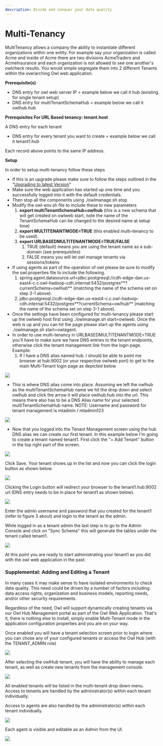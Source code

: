 ```yaml
---
description: Divide and conquer your data quality
---
```


# Multi-Tenancy

MultiTenancy allows a company the ability to instantiate different organizations within one entity.  For example say your organization is called Acme and inside of Acme there are two divisions AcmeTraders and AcmeInsurance and each organization is not allowed to see one another's owlcheck results.  You would simple segregate them into 2 different Tenants within the overarching Owl web application.

**Prerequisite(s)**

* DNS entry for owl web server IP = example below we call it hub (existing for single tenant setup)
* DNS entry for multiTenantSchemaHub = example below we call it owlhub.hub&#x20;

**Prerequisites For URL Based tenancy: tenant.host**

A DNS entry for each tenant

* DNS entry for every tenant you want to create = example below we call it tenant1.hub

Each record above points to the same IP address.

**Setup**

In order to setup multi-tenancy follow these steps

* If this is an upgrade please make sure to follow the steps outlined in the "[Upgrading to latest Version](broken-reference)"
* Make sure the web application has started up one time and you successfully logged into it with the default credentials.
* Then stop all the components using ./owlmanage.sh stop
* Modify the owl-env.sh file to include these to new parameters
  1. **export multiTenantSchemaHub=owlhub** (this is a new schema that will get created on owlweb start, note the name of the TenantSchemaHub can be changed to the desired name at setup time)
  2. **export MULTITENANTMODE=TRUE** (this enabled multi-tenancy to be used).
  3. **export URLBASEDMULTITENANTMODE=TRUE/FALSE**
     1. TRUE (default) means you are using the tenant name as a sub-domain (see prerequisites)&#x20;
     2. FALSE means you will let owl manage tenants via sessions/tokens
* If using agents as part of the operation of owl please be sure to modify the owl.properties file to include the following.
  1. spring.agent.datasource.url=jdbc:postgresql://cdh-edge-dan.us-east4-c.c.owl-hadoop-cdh.internal:5432/postgres**?currentSchema=owlhub** (matching the name of the schema set on step 3-1 above).
  2. jdbc:postgresql://cdh-edge-dan.us-east4-c.c.owl-hadoop-cdh.internal:5432/postgres**?currentSchema=owlhub** (matching the name of the schema set on step 3-1 above).
* Once the settings have been configured for multi-tenancy please start up the owlweb host first using ./owlmanage.sh start=owlweb.  Once the web is up and you can hit the page please start up the agents using ./owlmanage.sh start=owlagent.
* In order to use multi-tenancy in URLBASEDMULTITENANTMODE=TRUE you'll have to make sure we have DNS entries to the tenant endpoints, otherwise click the tenant management link from the login page.  Example:&#x20;
  1. If I have a DNS alias named hub.  I should be able to point me browser at hub:9002 (or your respective owlweb port) to get to the main Multi-Tenant login page as depicted below

![](<../../.gitbook/assets/image (79) (2).png>)

* This is where DNS alias come into place.  Assuming we left the owlhub as the multiTenantSchemaHub name we hit the drop down and select owlhub and click the arrow it will place owlhub.hub into the url.  This means there also has to be a DNS Alias name for your selected multiTenantSchemaHub name.   NOTE: Username and password for tenant management is mtadmin / mtadmin123

![](<../../.gitbook/assets/image (83).png>)

* Now that you logged into the Tenant Management screen using the hub DNS alias we can create our first tenant.  In this example below I'm going to create a tenant named tenant1.  First click the "+ Add Tenant" button in the top right part of the screen.

![](<../../.gitbook/assets/image (84).png>)

Click Save.  Your tenant shows up in the list and now you can click the login button as shown below.

![](<../../.gitbook/assets/image (85).png>)

Clicking the Login button will redirect your browser to the tenant1.hub:9002 url (DNS entry needs to be in place for tenant1 as shown below).

![](<../../.gitbook/assets/image (86).png>)

Enter the admin username and password that you created for the tenant1 (refer to figure 3 about) and login to the tenant as the admin.

While logged in as a tenant admin the last step is to go to the Admin Console and click on "Sync Schema" this will generate the tables under the tenant called tenant1.

![](<../../.gitbook/assets/image (87).png>)

At this point you are ready to start administrating your tenant1 as you did with the owl web application in the past.

### Supplemental: Adding and Editing a Tenant

In many cases it may make sense to have isolated environments to check data quality. This need could be driven by a number of factors including data access rights, organization and business models, reporting needs, and/or other security requirements.

Regardless of the need, Owl will support dynamically creating tenants via our Owl Hub Management portal as part of the Owl Web Application. That's it, there is nothing else to install, simply enable Multi-Tenant mode in the application configuration properties and you are on your way.

Once enabled you will have a tenant selection screen prior to login where you can chose any of your configured tenants or access the Owl Hub (with the TENANT\_ADMIN role)

![](<../../.gitbook/assets/Screen Shot 2019-09-03 at 11.34.13 AM.png>)

After selecting the owlHub tenant, you will have the ability to manage each tenant, as well as create new tenants from the management console.

![](<../../.gitbook/assets/Screen Shot 2019-09-03 at 10.51.28 AM.png>)

All enabled tenants will be listed in the multi-tenant drop down menu. Access to tenants are handled by the administrator(s) within each tenant individually.

Access to agents are also handled by the administrator(s) within each tenant individually.

![](<../../.gitbook/assets/Screen Shot 2019-09-04 at 12.35.34 PM.png>)

Each agent is visible and editable as an Admin from the UI.

![](<../../.gitbook/assets/owl-agent (1).png>)

